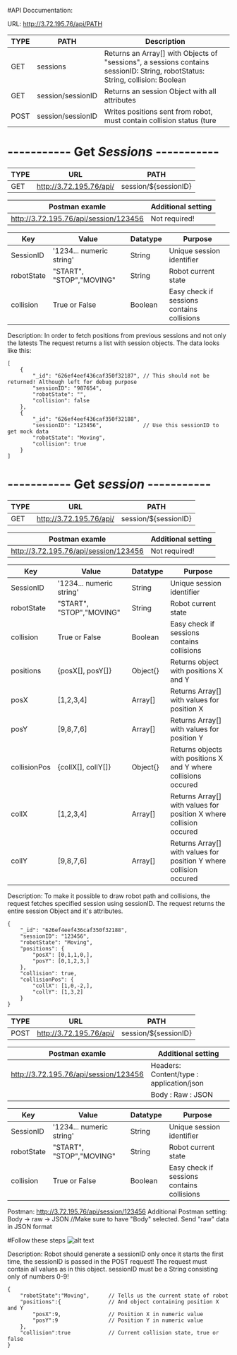 #API Doccumentation:

URL: http://3.72.195.76/api/PATH

TYPE  | PATH                |   Description
------|---------------------|------------
GET   |  sessions           |   Returns an Array[] with Objects of "sessions", a sessions contains sessionID: String, robotStatus: String, collision: Boolean
GET   |  session/sessionID  |   Returns an session Object with all attributes
POST  |  session/sessionID  |   Writes positions sent from robot, must contain collision status (ture||false)


# ----------- Get *Sessions* -----------

TYPE  | URL | PATH              
------|-----|--------
GET   |  http://3.72.195.76/api/ | session/${sessionID}   

Postman examle| Additional setting |
--------------|--------------------|
| http://3.72.195.76/api/session/123456 |Not required! |



Key | Value | Datatype | Purpose 
----|-------|----------|---------
SessionID | '1234... numeric string' | String | Unique session identifier |
robotState | "START", "STOP","MOVING"| String | Robot current state |
collision | True or False | Boolean | Easy check if sessions contains collisions | 

Description: In order to fetch positions from previous sessions and not only the latests
The request returns a list with session objects. The data looks like this: 

```
[
    {
        "_id": "626ef4eef436caf350f32187", // This should not be returned! Although left for debug purpose
        "sessionID": "987654",             
        "robotState": "",                  
        "collision": false                 
    },
    {
        "_id": "626ef4eef436caf350f32188",
        "sessionID": "123456",             // Use this sessionID to get mock data
        "robotState": "Moving",
        "collision": true
    }
]
```


# ----------- Get *session* -----------

TYPE  | URL | PATH              
------|-----|--------
GET   |  http://3.72.195.76/api/ | session/${sessionID}   

Postman examle| Additional setting |
--------------|--------------------|
| http://3.72.195.76/api/session/123456 |Not required! |



Key | Value | Datatype | Purpose 
----|-------|----------|---------
SessionID | '1234... numeric string' | String | Unique session identifier | 
robotState | "START", "STOP","MOVING"| String | Robot current state | 
collision | True or False | Boolean | Easy check if sessions contains collisions |
positions | {posX[], posY[]} | Object{} | Returns object with positions X and Y | 
posX | [1,2,3,4] | Array[] | Returns Array[] with values for position X | 
posY | [9,8,7,6] | Array[] | Returns Array[] with values for position Y |
collisionPos | {collX[], collY[]} | Object{} | Returns objects with positions X and Y where collisions occured |
collX | [1,2,3,4] | Array[] | Returns Array[] with values for position X where collision occured | 
collY | [9,8,7,6] | Array[] | Returns Array[] with values for position Y where collision occured |

Description: To make it possible to draw robot path and collisions, the request fetches specified session using sessionID.
The request returns the entire session Object and it's attributes.

```
{
    "_id": "626ef4eef436caf350f32188",  
    "sessionID": "123456",              
    "robotState": "Moving",             
    "positions": {                      
        "posX": [0,1,1,0,],             
        "posY": [0,1,2,3,]              
    },
    "collision": true,                  
    "collisionPos": {                   
        "collX": [1,0,-2,],             
        "collY": [1,3,2]                
    }
}
```


TYPE  | URL | PATH              
------|-----|--------
POST   |  http://3.72.195.76/api/ | session/${sessionID}   

Postman examle| Additional setting |
--------------|--------------------|
| http://3.72.195.76/api/session/123456 | Headers: Content/type : application/json |
|| Body : Raw : JSON|


Key | Value | Datatype | Purpose 
----|-------|----------|---------
SessionID | '1234... numeric string' | String | Unique session identifier |
robotState | "START", "STOP","MOVING"| String | Robot current state |
collision | True or False | Boolean | Easy check if sessions contains collisions | 

Postman: http://3.72.195.76/api/session/123456 
Additional Postman setting: 
Body -> raw -> JSON  //Make sure to have "Body" selected. Send "raw" data in JSON format 

#Follow these steps
![alt text](https://github.com/IMS-Team6/IMS_SBackend/blob/development/Wiki/media/postman_01.png)

Description: Robot should generate a sessionID only once it starts the first time, the sessionID is passed in the POST request!
The request must contain all values as in this object. sessionID must be a String consisting only of numbers 0-9!

```
{   
    "robotState":"Moving",      // Tells us the current state of robot
    "positions":{               // And object containing position X and Y 
        "posX":9,               // Position X in numeric value
        "posY":9                // Position Y in numeric value
    },
    "collision":true            // Current collision state, true or false
}
```
